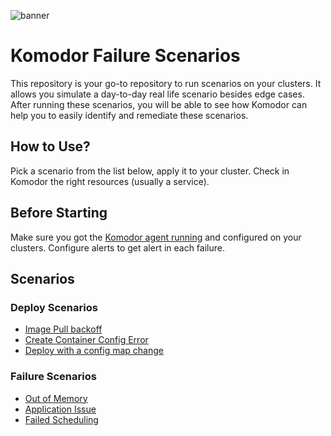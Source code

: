 ![banner](./assets/img/repo-banner.png)

# Komodor Failure Scenarios

This repository is your go-to repository to run scenarios on your clusters. It allows you simulate a day-to-day real life scenario besides edge cases. After running these scenarios, you will be able to see how Komodor can help you to easily identify and remediate these scenarios.


## How to Use?
Pick a scenario from the list below, apply it to your cluster. Check in Komodor the right resources (usually a service).


## Before Starting

Make sure you got the [Komodor agent running](https://docs.komodor.com/Learn/Install-Komodor-Agent.html) and configured on your clusters.
Configure alerts to get alert in each failure.


## Scenarios

### Deploy Scenarios
- [Image Pull backoff](./deploys-scenarios/failed-deploy-image-pull-backoff)  
- [Create Container Config Error](./deploys-scenarios/failed-deploy-creation-config-error)
- [Deploy with a config map change](./deploys-scenarios/a-simple-deploy-with-a-configmap-change/)


### Failure Scenarios
- [Out of Memory](./failure-scenarios/OOMKilled)
- [Application Issue](./failure-scenarios/application-error-with-exception)
- [Failed Scheduling](./failure-scenarios/failed-to-schedule-pods)
